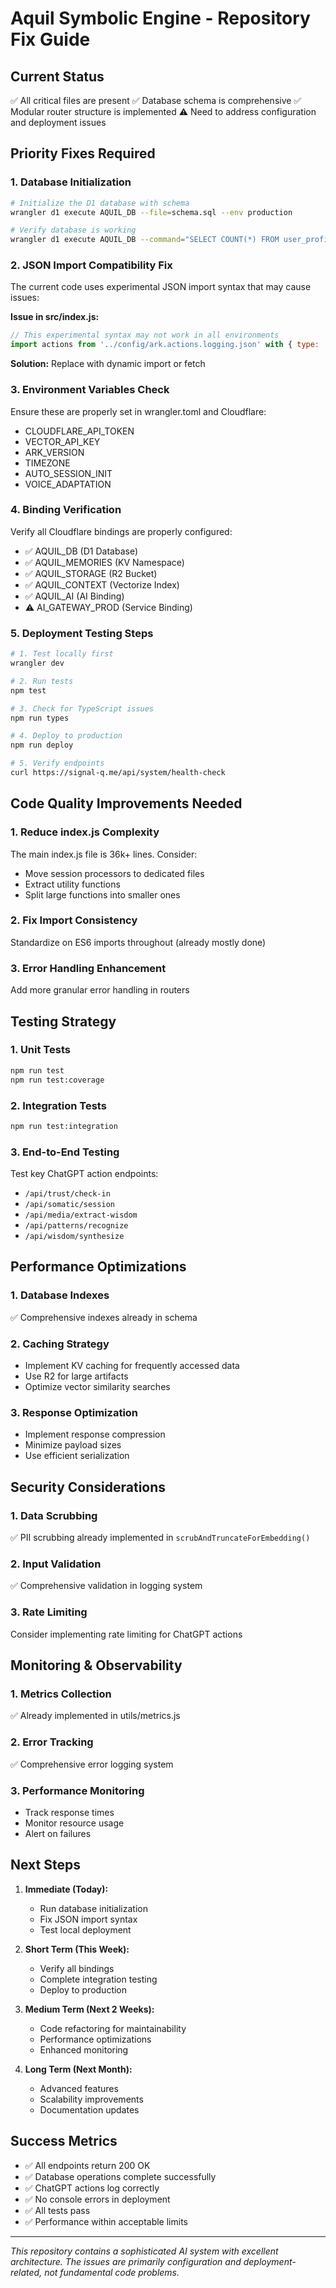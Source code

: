 # Aquil Symbolic Engine - Repository Fix Guide

## Current Status
✅ All critical files are present
✅ Database schema is comprehensive
✅ Modular router structure is implemented
⚠️ Need to address configuration and deployment issues

## Priority Fixes Required

### 1. Database Initialization
```bash
# Initialize the D1 database with schema
wrangler d1 execute AQUIL_DB --file=schema.sql --env production

# Verify database is working
wrangler d1 execute AQUIL_DB --command="SELECT COUNT(*) FROM user_profile" --env production
```

### 2. JSON Import Compatibility Fix
The current code uses experimental JSON import syntax that may cause issues:

**Issue in src/index.js:**
```javascript
// This experimental syntax may not work in all environments
import actions from '../config/ark.actions.logging.json' with { type: 'json' };
```

**Solution:** Replace with dynamic import or fetch

### 3. Environment Variables Check
Ensure these are properly set in wrangler.toml and Cloudflare:
- CLOUDFLARE_API_TOKEN
- VECTOR_API_KEY 
- ARK_VERSION
- TIMEZONE
- AUTO_SESSION_INIT
- VOICE_ADAPTATION

### 4. Binding Verification
Verify all Cloudflare bindings are properly configured:
- ✅ AQUIL_DB (D1 Database)
- ✅ AQUIL_MEMORIES (KV Namespace) 
- ✅ AQUIL_STORAGE (R2 Bucket)
- ✅ AQUIL_CONTEXT (Vectorize Index)
- ✅ AQUIL_AI (AI Binding)
- ⚠️ AI_GATEWAY_PROD (Service Binding)

### 5. Deployment Testing Steps

```bash
# 1. Test locally first
wrangler dev

# 2. Run tests
npm test

# 3. Check for TypeScript issues
npm run types

# 4. Deploy to production
npm run deploy

# 5. Verify endpoints
curl https://signal-q.me/api/system/health-check
```

## Code Quality Improvements Needed

### 1. Reduce index.js Complexity
The main index.js file is 36k+ lines. Consider:
- Move session processors to dedicated files
- Extract utility functions
- Split large functions into smaller ones

### 2. Fix Import Consistency
Standardize on ES6 imports throughout (already mostly done)

### 3. Error Handling Enhancement
Add more granular error handling in routers

## Testing Strategy

### 1. Unit Tests
```bash
npm run test
npm run test:coverage
```

### 2. Integration Tests  
```bash
npm run test:integration
```

### 3. End-to-End Testing
Test key ChatGPT action endpoints:
- `/api/trust/check-in`
- `/api/somatic/session`
- `/api/media/extract-wisdom`
- `/api/patterns/recognize`
- `/api/wisdom/synthesize`

## Performance Optimizations

### 1. Database Indexes
✅ Comprehensive indexes already in schema

### 2. Caching Strategy
- Implement KV caching for frequently accessed data
- Use R2 for large artifacts
- Optimize vector similarity searches

### 3. Response Optimization
- Implement response compression
- Minimize payload sizes
- Use efficient serialization

## Security Considerations

### 1. Data Scrubbing
✅ PII scrubbing already implemented in `scrubAndTruncateForEmbedding()`

### 2. Input Validation
✅ Comprehensive validation in logging system

### 3. Rate Limiting
Consider implementing rate limiting for ChatGPT actions

## Monitoring & Observability

### 1. Metrics Collection
✅ Already implemented in utils/metrics.js

### 2. Error Tracking
✅ Comprehensive error logging system

### 3. Performance Monitoring
- Track response times
- Monitor resource usage
- Alert on failures

## Next Steps

1. **Immediate (Today):**
   - Run database initialization
   - Fix JSON import syntax
   - Test local deployment

2. **Short Term (This Week):**
   - Verify all bindings
   - Complete integration testing
   - Deploy to production

3. **Medium Term (Next 2 Weeks):**
   - Code refactoring for maintainability
   - Performance optimizations
   - Enhanced monitoring

4. **Long Term (Next Month):**
   - Advanced features
   - Scalability improvements
   - Documentation updates

## Success Metrics

- ✅ All endpoints return 200 OK
- ✅ Database operations complete successfully  
- ✅ ChatGPT actions log correctly
- ✅ No console errors in deployment
- ✅ All tests pass
- ✅ Performance within acceptable limits

---

*This repository contains a sophisticated AI system with excellent architecture. The issues are primarily configuration and deployment-related, not fundamental code problems.*